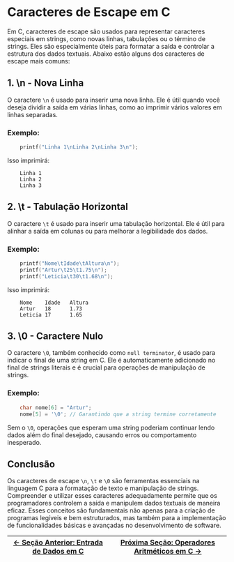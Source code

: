 # Caracteres de Escape em C

Em C, caracteres de escape são usados para representar caracteres especiais em strings, como novas linhas, tabulações ou o término de strings. Eles são especialmente úteis para formatar a saída e controlar a estrutura dos dados textuais. Abaixo estão alguns dos caracteres de escape mais comuns:

## 1. \n - Nova Linha

O caractere `\n` é usado para inserir uma nova linha. Ele é útil quando você deseja dividir a saída em várias linhas, como ao imprimir vários valores em linhas separadas.

### Exemplo:

```c
    printf("Linha 1\nLinha 2\nLinha 3\n");
```

Isso imprimirá:

```plaintext
    Linha 1
    Linha 2
    Linha 3
```

## 2. \t - Tabulação Horizontal

O caractere `\t` é usado para inserir uma tabulação horizontal. Ele é útil para alinhar a saída em colunas ou para melhorar a legibilidade dos dados.

### Exemplo:

```c
    printf("Nome\tIdade\tAltura\n");
    printf("Artur\t25\t1.75\n");
    printf("Leticia\t30\t1.68\n");
```

Isso imprimirá:

```plaintext
    Nome    Idade   Altura
    Artur   18      1.73
    Leticia 17      1.65
```

## 3. \0 - Caractere Nulo

O caractere `\0`, também conhecido como `null terminator`, é usado para indicar o final de uma string em C. Ele é automaticamente adicionado no final de strings literais e é crucial para operações de manipulação de strings.

### Exemplo:

```c
    char nome[6] = "Artur";
    nome[5] = '\0'; // Garantindo que a string termine corretamente
```

Sem o `\0`, operações que esperam uma string poderiam continuar lendo dados além do final desejado, causando erros ou comportamento inesperado.

## Conclusão

Os caracteres de escape `\n`, `\t` e `\0` são ferramentas essenciais na linguagem C para a formatação de texto e manipulação de strings. Compreender e utilizar esses caracteres adequadamente permite que os programadores controlem a saída e manipulem dados textuais de maneira eficaz. Esses conceitos são fundamentais não apenas para a criação de programas legíveis e bem estruturados, mas também para a implementação de funcionalidades básicas e avançadas no desenvolvimento de software.

| [← Seção Anterior: Entrada de Dados em C](https://github.com/arturbomtempo-dev/programming-logic-course/blob/main/materiais/02-entrada-e-saida-de-dados/02.04-entrada-de-dados.md) | [Próxima Seção: Operadores Aritméticos em C →](https://github.com/arturbomtempo-dev/programming-logic-course/blob/main/materiais/03-processamento-de-dados/03.01-operadores-aritmeticos.md) |
| --------------------------------------------------------------------------------------------------------------------------------------------------------------------- | ------------------------------------------------------------------------------------------------------------------------------------------------------------------------------ |
